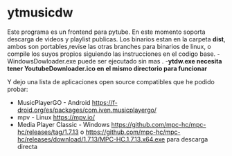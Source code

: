 # ytmusicdw
Este programa es un frontend para pytube.
En este momento soporta descarga de videos y playlist publicas.
Los binarios estan en la carpeta **dist**, ambos son portables,revise las otras branches para binarios de linux, o compile los suyos propios siguiendo las instrucciones en el codigo base.
-WindowsDowloader.exe puede ser ejecutado sin mas .
-**ytdw.exe necesita tener YoutubeDownloader.ico en el mismo directorio para funcionar**

Y dejo una lista de aplicaciones open source compatibles que he podido probar:
* MusicPlayerGO - Android https://f-droid.org/es/packages/com.iven.musicplayergo/ 
* mpv - Linux https://mpv.io/ 
* Media Player Classic - Windows https://github.com/mpc-hc/mpc-hc/releases/tag/1.7.13 o https://github.com/mpc-hc/mpc-hc/releases/download/1.7.13/MPC-HC.1.7.13.x64.exe para descarga directa 
